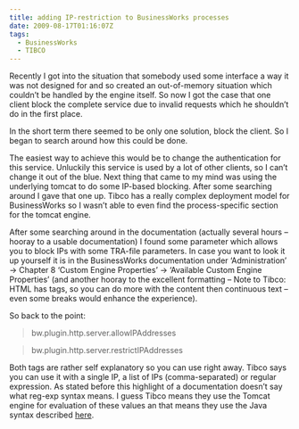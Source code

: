```yaml
---
title: adding IP-restriction to BusinessWorks processes
date: 2009-08-17T01:16:07Z
tags:
  - BusinessWorks
  - TIBCO
---
```

Recently I got into the situation that somebody used some interface a way it was not designed for and so created an out-of-memory situation which couldn’t be handled by the engine itself. So now I got the case that one client block the complete service due to invalid requests which he shouldn’t do in the first place.

In the short term there seemed to be only one solution, block the client. So I began to search around how this could be done.

The easiest way to achieve this would be to change the authentication for this service. Unluckily this service is used by a lot of other clients, so I can’t change it out of the blue. Next thing that came to my mind was using the underlying tomcat to do some IP-based blocking. After some searching around I gave that one up. Tibco has a really complex deployment model for BusinessWorks so I wasn’t able to even find the process-specific section for the tomcat engine.

After some searching around in the documentation (actually several hours – hooray to a usable documentation) I found some parameter which allows you to block IPs with some TRA-file parameters. In case you want to look it up yourself it is in the BusinessWorks documentation under ‘Administration’ -> Chapter 8 ‘Custom Engine Properties’ -> ‘Available Custom Engine Properties’ (and another hooray to the excellent formatting – Note to Tibco: HTML has tags, so you can do more with the content then continuous text – even some breaks would enhance the experience).

So back to the point:

> bw.plugin.http.server.allowIPAddresses

> bw.plugin.http.server.restrictIPAddresses

Both tags are rather self explanatory so you can use right away. Tibco says you can use it with a single IP, a list of IPs (comma-separated) or regular expression. As stated before this highlight of a documentation doesn’t say what reg-exp syntax means. I guess Tibco means they use the Tomcat engine for evaluation of these values an that means they use the Java syntax described [here](http://java.sun.com/developer/technicalArticles/releases/1.4regex/).
